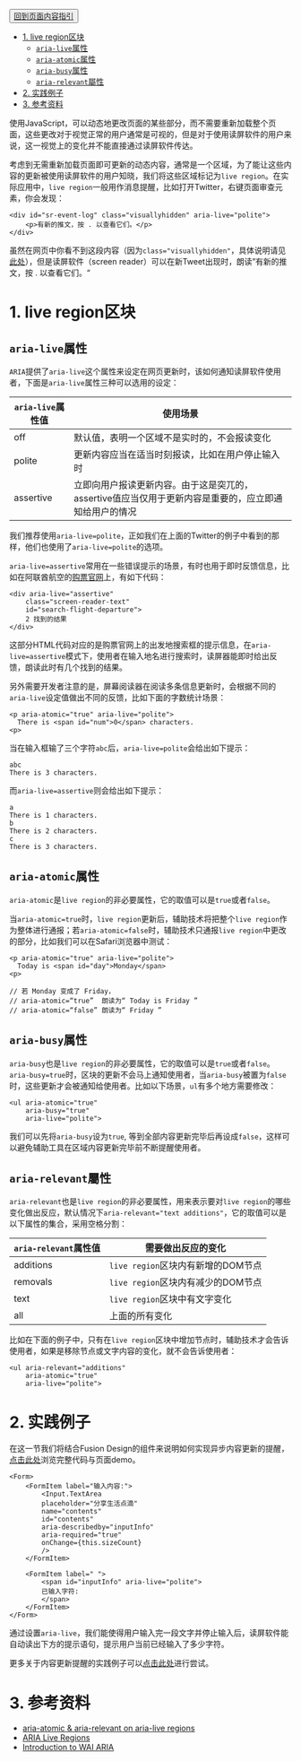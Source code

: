 <button>[回到页面内容指引](../content-creation.md)</button>
<!-- TOC -->

- [1. live region区块](#1-live-region区块)
    - [`aria-live`属性](#aria-live属性)
    - [`aria-atomic`属性](#aria-atomic属性)
    - [`aria-busy`属性](#aria-busy属性)
    - [`aria-relevant`屬性](#aria-relevant屬性)
- [2. 实践例子](#2-实践例子)
- [3. 参考资料](#3-参考资料)

<!-- /TOC -->

使用JavaScript，可以动态地更改页面的某些部分，而不需要重新加载整个页面，这些更改对于视觉正常的用户通常是可视的，但是对于使用读屏软件的用户来说，这一视觉上的变化并不能直接通过读屏软件传达。

考虑到无需重新加载页面即可更新的动态内容，通常是一个区域，为了能让这些内容的更新被使用读屏软件的用户知晓，我们将这些区域标记为`live region`。在实际应用中，`live region`一般用作消息提醒，比如打开Twitter，右键页面审查元素，你会发现：

```
<div id="sr-event-log" class="visuallyhidden" aria-live="polite">
    <p>有新的推文，按 . 以查看它们。</p>
</div>
```

虽然在网页中你看不到这段内容（因为`class="visuallyhidden"`，具体说明请见[此处](./page2.md)），但是读屏软件（screen reader）可以在新Tweet出现时，朗读”有新的推文，按 . 以查看它们。“

# 1. live region区块

## `aria-live`属性

`ARIA`提供了`aria-live`这个属性来设定在网页更新时，该如何通知读屏软件使用者，下面是`aria-live`属性三种可以选用的设定：

| `aria-live`属性值 | 使用场景                                                                                              |
| ----------------- | ----------------------------------------------------------------------------------------------------- |
| off               | 默认值，表明一个区域不是实时的，不会报读变化                                                          |
| polite            | 更新内容应当在适当时刻报读，比如在用户停止输入时                                                      |
| assertive         | 立即向用户报读更新内容。由于这是突兀的，assertive值应当仅用于更新内容是重要的，应立即通知给用户的情况 |

我们推荐使用`aria-live=polite`，正如我们在上面的Twitter的例子中看到的那样，他们也使用了`aria-live=polite`的选项。

`aria-live=assertive`常用在一些错误提示的场景，有时也用于即时反馈信息，比如在阿联酋航空的[购票官网](https://www.emirates.com/cn/chinese/)上，有如下代码：

```
<div aria-live="assertive" 
    class="screen-reader-text" 
    id="search-flight-departure">
    2 找到的结果
</div>
```

这部分HTML代码对应的是购票官网上的出发地搜索框的提示信息，在`aria-live=assertive`模式下，使用者在输入地名进行搜索时，读屏器能即时给出反馈，朗读此时有几个找到的结果。

另外需要开发者注意的是，屏幕阅读器在阅读多条信息更新时，会根据不同的`aria-live`设定值做出不同的反馈，比如下面的字数统计场景：

```
<p aria-atomic="true" aria-live="polite">
  There is <span id="num">0</span> characters.
<p>
```

当在输入框输了三个字符`abc`后，`aria-live=polite`会给出如下提示：

```
abc
There is 3 characters.
```

而`aria-live=assertive`则会给出如下提示：
```
a
There is 1 characters.
b
There is 2 characters.
c
There is 3 characters.
```

## `aria-atomic`属性

`aria-atomic`是`live region`的非必要属性，它的取值可以是`true`或者`false`。

当`aria-atomic=true`时，`live region`更新后，辅助技术将把整个`live region`作为整体进行通报；若`aria-atomic=false`时，辅助技术只通报`live region`中更改的部分，比如我们可以在Safari浏览器中测试：

```
<p aria-atomic="true" aria-live="polite">
  Today is <span id="day">Monday</span>
<p>

// 若 Monday 变成了 Friday，
// aria-atomic=“true”  朗读为“ Today is Friday ”
// aria-atomic=“false” 朗读为“ Friday ” 
```

## `aria-busy`属性

`aria-busy`也是`live region`的非必要属性，它的取值可以是`true`或者`false`。`aria-busy=true`时，区块的更新不会马上通知使用者，当`aria-busy`被置为`false`时，这些更新才会被通知给使用者。比如以下场景，`ul`有多个地方需要修改：

```
<ul aria-atomic="true" 
    aria-busy="true" 
    aria-live="polite">
```

我们可以先将`aria-busy`设为`true`, 等到全部内容更新完毕后再设成`false`，这样可以避免辅助工具在区域内容更新完毕前不断提醒使用者。

## `aria-relevant`屬性

`aria-relevant`也是`live region`的非必要属性，用来表示要对`live region`的哪些变化做出反应，默认情况下`aria-relevant="text additions"`，它的取值可以是以下属性的集合，采用空格分割：

| `aria-relevant`属性值 | 需要做出反应的变化                 |
| --------------------- | ---------------------------------- |
| additions             | `live region`区块内有新增的DOM节点 |
| removals              | `live region`区块内有减少的DOM节点 |
| text                  | `live region`区块中有文字变化      |
| all                   | 上面的所有变化                     |

比如在下面的例子中，只有在`live region`区块中增加节点时，辅助技术才会告诉使用者，如果是移除节点或文字内容的变化，就不会告诉使用者：
```
<ul aria-relevant="additions"
	aria-atomic="true"
	aria-live="polite">
```
# 2. 实践例子

在这一节我们将结合Fusion Design的组件来说明如何实现异步内容更新的提醒，[点击此处](https://codesandbox.io/s/k010p7wy2v)浏览完整代码与页面demo。

```
<Form>
    <FormItem label="输入内容:">
        <Input.TextArea
        placeholder="分享生活点滴"
        name="contents"
        id="contents"
        aria-describedby="inputInfo" 
        aria-required="true"
        onChange={this.sizeCount}
        />
    </FormItem>

    <FormItem label=" ">
        <span id="inputInfo" aria-live="polite">
        已输入字符:
        </span>
    </FormItem>
</Form>
```
通过设置`aria-live`，我们能使得用户输入完一段文字并停止输入后，读屏软件能自动读出下方的提示语句，提示用户当前已经输入了多少字符。

更多关于内容更新提醒的实践例子可以[点击此处](http://pauljadam.com/demos/aria-atomic-relevant.html)进行尝试。


# 3. 参考资料
- [aria-atomic & aria-relevant on aria-live regions](http://pauljadam.com/demos/aria-atomic-relevant.html)
- [ARIA Live Regions](https://developer.mozilla.org/en-US/docs/Web/Accessibility/ARIA/ARIA_Live_Regions)
- [Introduction to WAI ARIA](https://dev.opera.com/articles/introduction-to-wai-aria/)